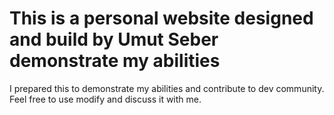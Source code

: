 # This is a personal website designed and build by Umut Seber demonstrate my abilities

I prepared this to demonstrate my abilities and contribute to dev community.
Feel free to use modify and discuss it with me.